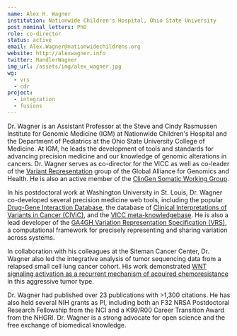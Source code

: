 ```yaml
---
name: Alex H. Wagner
institution: Nationwide Children's Hospital, Ohio State University
post_nominal_letters: PhD
role: co-director
status: active
email: Alex.Wagner@nationwidechildrens.org
website: http://alexwagner.info
twitter: HandlerWagner
img_url: /assets/img/alex_wagner.jpg
wg:
  - vrs
  - cdr
project:
  - integration
  - fusions
---
```


Dr. Wagner is an Assistant Professor at the Steve and Cindy Rasmussen Institute for Genomic Medicine (IGM) at Nationwide Children's Hospital and the Department of Pediatrics at the Ohio State University College of Medicine. At IGM, he leads the development of tools and standards for advancing precision medicine and our knowledge of genomic alterations in cancers. Dr. Wagner serves as co-director for the VICC as well as co-leader of the [Variant Representation](https://ga4gh-gks.github.io/variant_representation.html) group of the Global Alliance for Genomics and Health. He is also an active member of the [ClinGen Somatic Working Group](https://clinicalgenome.org/working-groups/somatic/).

In his postdoctoral work at Washington University in St. Louis, Dr. Wagner co-developed several precision medicine web tools, including the popular [Drug-Gene Interaction Database](http://www.dgidb.org), the database of [Clinical Interpretations of Variants in Cancer (CIViC)](https://www.civicdb.org>), and the [VICC meta-knowledgebase](https://search.cancervariants.org). He is also a lead developer of the [GA4GH Variation Representation Specification (VRS)](vr-spec.readthedocs.io), a computational framework for precisely representing and sharing variation across systems.

In collaboration with his colleagues at the Siteman Cancer Center, Dr. Wagner also led the integrative analysis of tumor sequencing data from a relapsed small cell lung cancer cohort.  His work demonstrated [WNT signaling activation as a recurrent mechanism of acquired chemoresistance](https://www.nature.com/articles/s41467-018-06162-9) in this aggressive tumor type.

Dr. Wagner had published over 23 publications with >1,300 citations. He has also held several NIH grants as PI, including both an F32 NRSA Postdoctoral Research Fellowship from the NCI and a K99/R00 Career Transition Award from the NHGRI. Dr. Wagner is a strong advocate for open science and the free exchange of biomedical knowledge.
